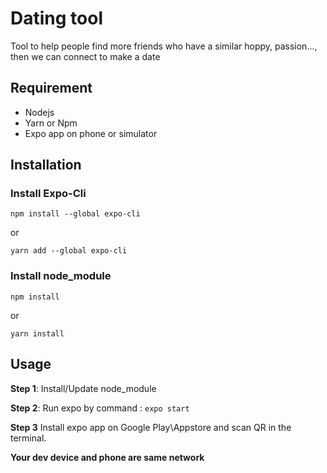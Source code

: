 # Dating tool

Tool to help people find more friends who have a similar hoppy, passion..., then we can connect to make a date
## Requirement
- Nodejs
- Yarn or Npm
- Expo app on phone or simulator
## Installation

### Install Expo-Cli

```
npm install --global expo-cli
```
or
```
yarn add --global expo-cli
```
### Install node_module

```
npm install 
```
or
```
yarn install 
```
## Usage

**Step 1**: Install/Update node_module

**Step 2**: Run expo by command :  ```expo start``` 

**Step 3** Install expo app on Google Play\Appstore and scan QR in the terminal.

**Your dev device and phone are same network**

